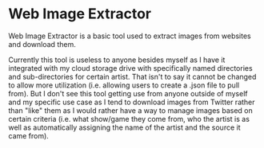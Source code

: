 # Web Image Extractor

Web Image Extractor is a basic tool used to extract images from websites and download them.

Currently this tool is useless to anyone besides myself as I have it integrated with my cloud
storage drive with specifically named directories and sub-directories for certain artist. That isn't
to say it cannot be changed to allow more utilization (i.e. allowing users to create a .json file to
pull from). But I don't see this tool getting use from anyone outside of myself and my specific use
case as I tend to download images from Twitter rather than "like" them as I would rather have a way
to manage images based on certain criteria (i.e. what show/game they come from, who the artist is as
well as automatically assigning the name of the artist and the source it came from).
